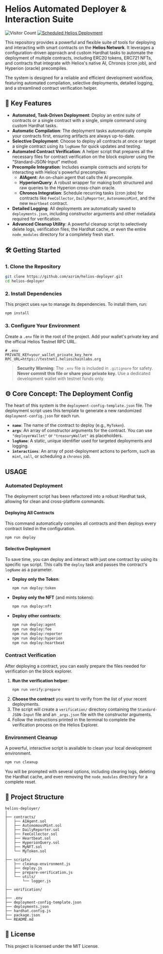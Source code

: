 # Helios Automated Deployer & Interaction Suite

![Visitor Count](https://api.visitorbadge.io/api/VisitorHit?user=azrim&repo=helios-deployer)
[![Scheduled Helios Deployment](https://github.com/azrim/helios-automated-deployer/actions/workflows/deploy.yml/badge.svg)](https://github.com/azrim/helios-automated-deployer/actions/workflows/deploy.yml)

This repository provides a powerful and flexible suite of tools for deploying and interacting with smart contracts on the **Helios Network**. It leverages a configuration-driven approach and custom Hardhat tasks to automate the deployment of multiple contracts, including ERC20 tokens, ERC721 NFTs, and contracts that integrate with Helios's native AI, Chronos (cron job), and Hyperion (oracle) precompiles.

The system is designed for a reliable and efficient development workflow, featuring automated compilation, selective deployments, detailed logging, and a streamlined contract verification helper.

## 🚀 Key Features

* **Automated, Task-Driven Deployment**: Deploy an entire suite of contracts or a single contract with a single, simple command using custom Hardhat tasks.
* **Automatic Compilation**: The deployment tasks automatically compile your contracts first, ensuring artifacts are always up-to-date.
* **Selective Deployment**: Choose to deploy all contracts at once or target a single contract using its `logName` for quick updates and testing.
* **Automated Contract Verification**: A helper script that prepares all the necessary files for contract verification on the block explorer using the "Standard-JSON-Input" method.
* **Precompile Integration**: Includes example contracts and scripts for interacting with Helios's powerful precompiles:
    * **AIAgent**: An on-chain agent that calls the AI precompile.
    * **HyperionQuery**: A robust wrapper for making both structured and raw queries to the Hyperion cross-chain oracle.
    * **Chronos Integration**: Schedule recurring tasks (cron jobs) for contracts like `FeeCollector`, `DailyReporter`, `AutonomousMint`, and the new `Heartbeat` contract.
* **Detailed Logging**: All deployments are automatically saved to `deployments.json`, including constructor arguments and other metadata required for verification.
* **Advanced Cleanup Utility**: A powerful cleanup script to selectively delete logs, verification files, the Hardhat cache, or even the entire `node_modules` directory for a completely fresh start.

## 🛠️ Getting Started

### 1. Clone the Repository

```bash
git clone https://github.com/azrim/helios-deployer.git
cd helios-deployer
```

### 2. Install Dependencies

This project uses `npm` to manage its dependencies. To install them, run:

```bash
npm install
```

### 3. Configure Your Environment

Create a `.env` file in the root of the project. Add your wallet's private key and the official Helios Testnet RPC URL.

```env
# .env
PRIVATE_KEY=your_wallet_private_key_here
RPC_URL=https://testnet1.helioschainlabs.org
```

> **Security Warning**: The `.env` file is included in `.gitignore` for safety. **Never commit this file or share your private key.** Use a dedicated development wallet with testnet funds only.

## ⚙️ Core Concept: The Deployment Config

The heart of this system is the `deployment-config-template.json` file. The deployment script uses this template to generate a new randomized `deployment-config.json` for each run.

* **`name`**: The name of the contract to deploy (e.g., `MyToken`).
* **`args`**: An array of constructor arguments for the contract. You can use `"deployerWallet"` or `"treasuryWallet"` as placeholders.
* **`logName`**: A static, unique identifier used for targeted deployments and logging.
* **`interactions`**: An array of post-deployment actions to perform, such as `mint`, `call`, or scheduling a `chronos` job.

## USAGE

### Automated Deployment

The deployment script has been refactored into a robust Hardhat task, allowing for clean and cross-platform commands.

#### Deploying All Contracts

This command automatically compiles all contracts and then deploys every contract listed in the configuration.

```bash
npm run deploy
```

#### Selective Deployment

To save time, you can deploy and interact with just one contract by using its specific `npm` script. This calls the `deploy` task and passes the contract's `logName` as a parameter.

* **Deploy only the Token**:
    ```bash
    npm run deploy:token
    ```
* **Deploy only the NFT** (and mints tokens):
    ```bash
    npm run deploy:nft
    ```
* **Deploy other contracts**:
    ```bash
    npm run deploy:agent
    npm run deploy:fee
    npm run deploy:reporter
    npm run deploy:hyperion
    npm run deploy:heartbeat
    ```

### Contract Verification

After deploying a contract, you can easily prepare the files needed for verification on the block explorer.

1.  **Run the verification helper**:
    ```bash
    npm run verify:prepare
    ```
2.  **Choose the contract** you want to verify from the list of your recent deployments.
3.  The script will create a `verification/` directory containing the `Standard-JSON-Input` file and an `_args.json` file with the constructor arguments.
4.  Follow the instructions printed in the terminal to complete the verification process on the Helios Explorer.

### Environment Cleanup

A powerful, interactive script is available to clean your local development environment.

```bash
npm run cleanup
```

You will be prompted with several options, including clearing logs, deleting the Hardhat cache, and even removing the `node_modules` directory for a complete reset.

## 📁 Project Structure

```
helios-deployer/
│
├── contracts/
│   ├── AIAgent.sol
│   ├── AutonomousMint.sol
│   ├── DailyReporter.sol
│   ├── FeeCollector.sol
│   ├── Heartbeat.sol
│   ├── HyperionQuery.sol
│   ├── MyNFT.sol
│   └── MyToken.sol
│
├── scripts/
│   ├── cleanup-environment.js
│   ├── deploy.js
│   ├── prepare-verification.js
│   └── utils/
│       └── logger.js
│
├── verification/
│
├── .env
├── deployment-config-template.json
├── deployments.json
├── hardhat.config.js
├── package.json
└── README.md
```

## 🪪 License

This project is licensed under the MIT License.
